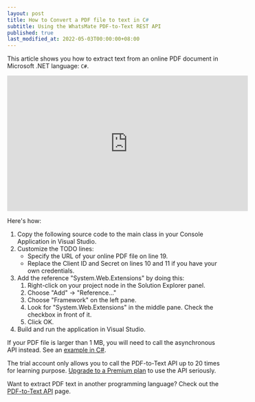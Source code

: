 ```yaml
---
layout: post
title: How to Convert a PDF file to text in C#
subtitle: Using the WhatsMate PDF-to-Text REST API
published: true
last_modified_at: 2022-05-03T00:00:00+08:00
---
```


This article shows you how to extract text from an online PDF document in Microsoft .NET language: `C#`.


<iframe width="560" height="315" src="https://www.youtube.com/embed/uCU66rDC8eA?rel=0&cc_load_policy=1" frameborder="0" allowfullscreen></iframe>


Here's how:


1. Copy the following source code to the main class in your Console Application in Visual Studio.   <script src="https://gist.github.com/whatsmate/5af944ae52d075b1c3b22832e64acd9c.js"></script>
2. Customize the TODO lines:
   * Specify the URL of your online PDF file on line 19.
   * Replace the Client ID and Secret on lines 10 and 11 if you have your own credentials.
3. Add the reference "System.Web.Extensions" by doing this:
   1. Right-click on your project node in the Solution Explorer panel.
   2. Choose "Add" -> "Reference..."
   3. Choose "Framework" on the left pane.
   4. Look for "System.Web.Extensions" in the middle pane. Check the checkbox in front of it.
   5. Click OK.
4. Build and run the application in Visual Studio.


If your PDF file is larger than 1 MB, you will need to call the asynchronous API instead. See an <a href="https://github.com/whatsmate/pdf-demos/tree/master/C_sharp">example in C#</a>.



The trial account only allows you to call the PDF-to-Text API up to 20 times for learning purpose. [Upgrade to a Premium plan](https://www.whatsmate.net/pdf-api-subscribe.html) to use the API seriously.


Want to extract PDF text in another programming language? Check out the [PDF-to-Text API](https://www.whatsmate.net/pdf-to-text-api.html) page.


<br>
<script async src="//pagead2.googlesyndication.com/pagead/js/adsbygoogle.js"></script>
<ins class="adsbygoogle"
     style="display:inline-block;width:728px;height:90px"
     data-ad-client="ca-pub-7383487179928477"
     data-ad-slot="6959057004"></ins>
<script>
(adsbygoogle = window.adsbygoogle || []).push({});
</script>
<br>

